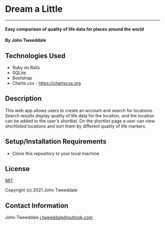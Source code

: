 # Dream a Little

___

#### Easy comparison of quality of life data for places around the world

#### By **John Tweeddale**

## Technologies Used

* Ruby on Rails
* SQLite
* Bootstrap
* Charts.css - <https://chartscss.org>

## Description

This web app allows users to create an account and search for locations. Search results display quality of life data for the location, and the location can be added to the user's shortlist. On the shortlist page a user can view shortlisted locations and sort them by different quality of life markers.

## Setup/Installation Requirements

* Clone this repository to your local machine

## License

[MIT](https://en.wikipedia.org/wiki/MIT_License)

Copyright (c) 2021 John Tweeddale

## Contact Information

John Tweeddale <j.tweeddale@outlook.com>